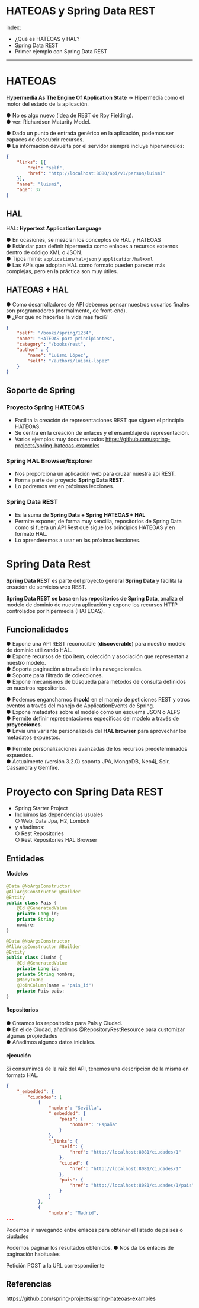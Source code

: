 # HATEOAS y Spring Data REST

index:

+ ¿Qué es HATEOAS y HAL?
+ Spring Data REST
+ Primer ejemplo con Spring Data REST

---



# HATEOAS

**Hypermedia As The Engine Of Application State** → Hipermedia como el
motor del estado de la aplicación.

● No es algo nuevo (idea de REST de Roy Fielding).<br>
●  ver: Richardson Maturity Model.


● Dado un punto de entrada genérico en la aplicación, podemos ser
capaces de descubrir recursos.<br>
● La información devuelta por el servidor siempre incluye
hipervínculos:<br>
```json
{
    "links": [{
        "rel": "self",
        "href": "http://localhost:8080/api/v1/person/luismi"
    }],
    "name": "luismi",
    "age": 37
}
```
## HAL
HAL: **Hypertext Application Language**<br>

● En ocasiones, se mezclan los conceptos de HAL y HATEOAS<br>
● Estándar para definir hipermedia como enlaces a recursos externos
dentro de código XML o JSON.<br>
● Tipos mime: `application/hal+json` y `application/hal+xml`<br>
● Las APIs que adoptan HAL como formato pueden parecer más
complejas, pero en la práctica son muy útiles.<br>



## HATEOAS + HAL
● Como desarrolladores de API debemos pensar nuestros usuarios
finales son programadores (normalmente, de front-end). <br>
● ¿Por qué no hacerles la vida más fácil?

```json
{
    "self": "/books/spring/1234",
    "name": "HATEOAS para principiantes",
    "category": "/books/rest",
    "author" : {
        "name": "Luismi López",
        "self": "/authors/luismi-lopez"
    }
}
```

## Soporte de Spring

### Proyecto Spring HATEOAS

+ Facilita la creación de representaciones REST que siguen el
principio HATEOAS. 
+ Se centra en la creación de enlaces y el ensamblaje de
representación.
+ Varios ejemplos muy documentados
https://github.com/spring-projects/spring-hateoas-examples


### Spring HAL Browser/Explorer
+ Nos proporciona un aplicación web para cruzar nuestra api
REST.
+ Forma parte del proyecto **Spring Data REST**.
+ Lo podremos ver en próximas lecciones.

### Spring Data REST
+ Es la suma de **Spring Data + Spring HATEOAS + HAL**
+ Permite exponer, de forma muy sencilla, repositorios de Spring
Data como si fuera un API Rest que sigue los principios
HATEOAS y en formato HAL.
+ Lo aprenderemos a usar en las próximas lecciones.




# Spring Data Rest


**Spring Data REST** es parte del proyecto general **Spring Data** y
facilita la creación de servicios web REST.<br>

**Spring Data REST se basa en los repositorios de Spring Data**, analiza
el modelo de dominio de nuestra aplicación y expone los recursos
HTTP controlados por hipermedia (HATEOAS).

## Funcionalidades
● Expone una API REST reconocible (**discoverable**) para nuestro
modelo de dominio utilizando HAL.<br>
● Expone recursos de tipo item, colección y asociación que
representan a nuestro modelo.<br>
● Soporta paginación a través de links navegacionales.<br>
● Soporte para filtrado de colecciones.<br>
● Expone mecanismos de búsqueda para métodos de consulta
definidos en nuestros repositorios.<br>

● Podemos engancharnos (**hook**) en el manejo de peticiones REST y
otros eventos a través del manejo de ApplicationEvents de Spring.<br>
● Expone metadatos sobre el modelo como un esquema JSON o ALPS<br>
● Permite definir representaciones específicas del modelo a través de
**proyecciones**.<br>
● Envía una variante personalizada del **HAL browser** para aprovechar
los metadatos expuestos.<br>

● Permite personalizaciones avanzadas de los recursos
predeterminados expuestos.<br>
● Actualmente (versión 3.2.0) soporta JPA, MongoDB, Neo4j, Solr,
Cassandra y Gemfire.


# Proyecto con Spring Data REST

+ Spring Starter Project
+ Incluimos las dependencias usuales<br>
○ Web, Data Jpa, H2, Lombok<br>
+ y añadimos:<br>
○ Rest Repositories<br>
○ Rest Repositories HAL Browser<br>


## Entidades

#### Modelos

```java
@Data @NoArgsConstructor
@AllArgsConstructor @Builder
@Entity
public class Pais {
    @Id @GeneratedValue
    private Long id;
    private String
    nombre;
}
```

```java
@Data @NoArgsConstructor
@AllArgsConstructor @Builder
@Entity
public class Ciudad {
    @Id @GeneratedValue
    private Long id;
    private String nombre;
    @ManyToOne
    @JoinColumn(name = "pais_id")
    private Pais pais;
}
```

#### Repositorios

● Creamos los repositorios para País y Ciudad.<br>
● En el de Ciudad, añadimos @RepositoryRestResource para
customizar algunas propiedades<br>
● Añadimos algunos datos iniciales.<br>

#### ejecución

Si consumimos de la raíz del API, tenemos una descripción de la
misma en formato HAL.

```json
{
    "_embedded": {
        "ciudades": [
            {
                "nombre": "Sevilla",
                "_embedded": {
                    "pais": {
                        "nombre": "España"
                    }
                },
                "_links": {
                    "self": {
                        "href": "http://localhost:8081/ciudades/1"
                    },
                    "ciudad": {
                        "href": "http://localhost:8081/ciudades/1"
                    },
                    "pais": {
                        "href": "http://localhost:8081/ciudades/1/pais"
                    }
                }
            },
            {
                "nombre": "Madrid",
...
```


Podemos ir navegando entre enlaces para obtener el listado de
países o ciudades

Podemos paginar los resultados obtenidos.
● Nos da los enlaces de paginación habituales

Petición POST a la URL correspondiente






## Referencias

https://github.com/spring-projects/spring-hateoas-examples
